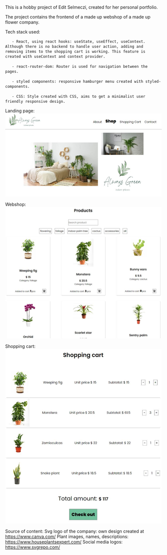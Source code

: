 This is a hobby project of Edit Selmeczi, created for her personal portfolio.

The project contains the frontend of a made up webshop of a made up flower company.

Tech stack used:

       - React, using react hooks: useState, useEffect, useContext. Although there is no backend to handle user action, adding and removing items to the shopping cart is working. This feature is created with useContext and context provider.

       - react-router-dom: Router is used for navigation between the pages.
       
       - styled components: responsive hamburger menu created with styled-components.
       
       - CSS: Style created with CSS, aims to get a minimalist user friendly responsive design.


Landing page:
![Image of the landing page](/src/assets/images/landingpage.JPG "Landing page")


Webshop:
![Image of the shop](/src/assets/images/webshop.JPG "Web shop")


Shopping cart:
![Image of the shopping cart](/src/assets/images/shoppingcart.JPG "Shopping cart")







Source of content:
Svg logo of the company: own design created at https://www.canva.com/
Plant images, names, descriptions: https://www.houseplantsexpert.com/ 
Social media logos: https://www.svgrepo.com/